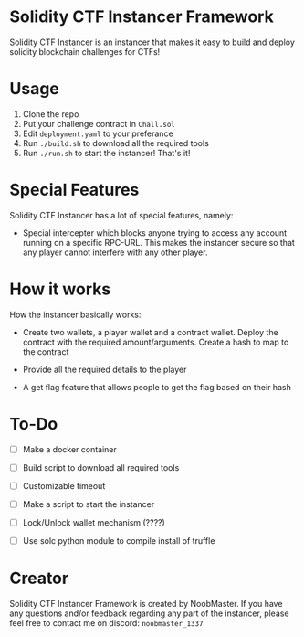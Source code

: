 # Solidity CTF Instancer Framework

Solidity CTF Instancer is an instancer that makes it easy to build and deploy solidity blockchain challenges for CTFs!


# Usage

1. Clone the repo
2. Put your challenge contract in `Chall.sol`
3. Edit `deployment.yaml` to your preferance
4. Run `./build.sh` to download all the required tools
5. Run `./run.sh` to start the instancer! That's it!

# Special Features

Solidity CTF Instancer has a lot of special features, namely:

* Special intercepter which blocks anyone trying to access any account running on a specific RPC-URL. This makes the instancer secure so that any player cannot interfere with any other player.

# How it works

How the instancer basically works:

* Create two wallets, a player wallet and a contract wallet. Deploy the contract with the required amount/arguments. Create a hash to map to the contract

* Provide all the required details to the player

* A get flag feature that allows people to get the flag based on their hash

# To-Do

- [ ] Make a docker container
- [ ] Build script to download all required tools
- [ ] Customizable timeout
- [ ] Make a script to start the instancer
- [ ] Lock/Unlock wallet mechanism (????)
- [ ] Use solc python module to compile install of truffle


# Creator

Solidity CTF Instancer Framework is created by NoobMaster. If you have any questions and/or feedback regarding any part of the instancer, please feel free to contact me on discord: `noobmaster_1337`
